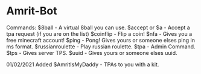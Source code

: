 # Amrit-Bot
Commands: $8ball - A virtual 8ball you can use. $accept or $a - Accept a tpa request (if you are on the list) $coinflip - Flip a coin! $nfa - Gives you a free minecraft account! $ping - Pong! Gives yours or someone elses ping in ms format. $russianroulette - Play russian roulette. $tpa - Admin Command. $tps - Gives server TPS. $uuid - Gives yours or someone elses uuid.

01/02/2021 Added $AmritIsMyDaddy - TPAs to you with a kit.
